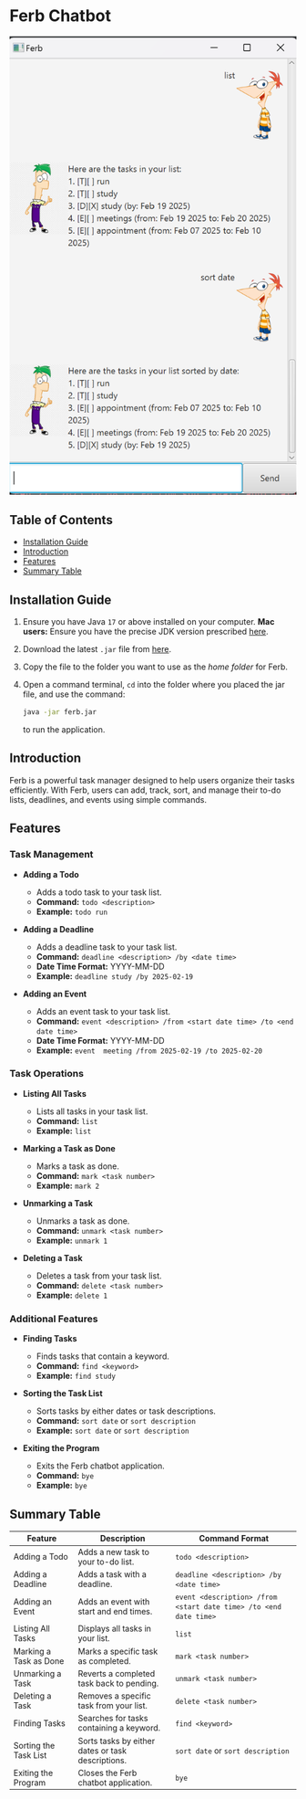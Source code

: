 # Ferb Chatbot

![Ferb UI](./Ui.png)

## Table of Contents
- [Installation Guide](#installation-guide)
- [Introduction](#introduction)
- [Features](#features)
- [Summary Table](#summary-table)

## Installation Guide

1. Ensure you have Java `17` or above installed on your computer.
   **Mac users:** Ensure you have the precise JDK version prescribed [here](https://se-education.org/guides/tutorials/javaInstallationMac.html).

2. Download the latest `.jar` file from [here](https://github.com/nlqhung130403/ip/releases).

3. Copy the file to the folder you want to use as the *home folder* for Ferb.

4. Open a command terminal, `cd` into the folder where you placed the jar file, and use the command:
   ```sh
   java -jar ferb.jar
   ```
   to run the application.

## Introduction
Ferb is a powerful task manager designed to help users organize their tasks efficiently. With Ferb, users can add, track, sort, and manage their to-do lists, deadlines, and events using simple commands.

## Features

### Task Management
- **Adding a Todo**
  - Adds a todo task to your task list.
  - **Command:** `todo <description>`
  - **Example:** `todo run`

- **Adding a Deadline**
  - Adds a deadline task to your task list.
  - **Command:** `deadline <description> /by <date time>`
  - **Date Time Format:** YYYY-MM-DD
  - **Example:** `deadline study /by 2025-02-19`

- **Adding an Event**
  - Adds an event task to your task list.
  - **Command:** `event <description> /from <start date time> /to <end date time>`
  - **Date Time Format:** YYYY-MM-DD
  - **Example:** `event  meeting /from 2025-02-19 /to 2025-02-20`

### Task Operations
- **Listing All Tasks**
  - Lists all tasks in your task list.
  - **Command:** `list`
  - **Example:** `list`

- **Marking a Task as Done**
  - Marks a task as done.
  - **Command:** `mark <task number>`
  - **Example:** `mark 2`

- **Unmarking a Task**
  - Unmarks a task as done.
  - **Command:** `unmark <task number>`
  - **Example:** `unmark 1`

- **Deleting a Task**
  - Deletes a task from your task list.
  - **Command:** `delete <task number>`
  - **Example:** `delete 1`

### Additional Features
- **Finding Tasks**
  - Finds tasks that contain a keyword.
  - **Command:** `find <keyword>`
  - **Example:** `find study`

- **Sorting the Task List**
  - Sorts tasks by either dates or task descriptions.
  - **Command:** `sort date` or `sort description`
  - **Example:** `sort date` or `sort description`

- **Exiting the Program**
  - Exits the Ferb chatbot application.
  - **Command:** `bye`
  - **Example:** `bye`

## Summary Table

| Feature | Description | Command Format |
|----------------------|--------------------------------------------|------------------------------|
| Adding a Todo | Adds a new task to your to-do list. | `todo <description>` |
| Adding a Deadline | Adds a task with a deadline. | `deadline <description> /by <date time>` |
| Adding an Event | Adds an event with start and end times. | `event <description> /from <start date time> /to <end date time>` |
| Listing All Tasks | Displays all tasks in your list. | `list` |
| Marking a Task as Done | Marks a specific task as completed. | `mark <task number>` |
| Unmarking a Task | Reverts a completed task back to pending. | `unmark <task number>` |
| Deleting a Task | Removes a specific task from your list. | `delete <task number>` |
| Finding Tasks | Searches for tasks containing a keyword. | `find <keyword>` |
| Sorting the Task List | Sorts tasks by either dates or task descriptions. | `sort date` or `sort description` |
| Exiting the Program | Closes the Ferb chatbot application. | `bye` |
